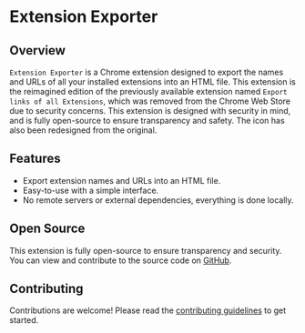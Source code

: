 # Extension Exporter

## Overview

`Extension Exporter` is a Chrome extension designed to export the names and URLs of all your installed extensions into an HTML file. This extension is the reimagined edition of the previously available extension named `Export links of all Extensions`, which was removed from the Chrome Web Store due to security concerns. This extension is designed with security in mind, and is fully open-source to ensure transparency and safety. The icon has also been redesigned from the original.

## Features

-   Export extension names and URLs into an HTML file.
-   Easy-to-use with a simple interface.
-   No remote servers or external dependencies, everything is done locally.

## Open Source

This extension is fully open-source to ensure transparency and security. You can view and contribute to the source code on [GitHub](https://github.com/asheroto/Extension-Exporter).

## Contributing

Contributions are welcome! Please read the [contributing guidelines](https://github.com/asheroto/Extension-Exporter/blob/main/CONTRIBUTING.md) to get started.